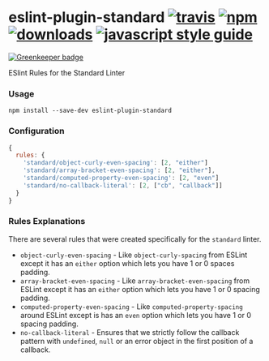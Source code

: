 # eslint-plugin-standard [![travis][travis-image]][travis-url] [![npm][npm-image]][npm-url] [![downloads][downloads-image]][downloads-url] [![javascript style guide][standard-image]][standard-url]

[![Greenkeeper badge](https://badges.greenkeeper.io/standard/eslint-plugin-standard.svg)](https://greenkeeper.io/)

[travis-image]: https://img.shields.io/travis/standard/eslint-plugin-standard/master.svg
[travis-url]: https://travis-ci.org/standard/eslint-plugin-standard
[npm-image]: https://img.shields.io/npm/v/eslint-plugin-standard.svg
[npm-url]: https://npmjs.org/package/eslint-plugin-standard
[downloads-image]: https://img.shields.io/npm/dm/eslint-plugin-standard.svg
[downloads-url]: https://npmjs.org/package/eslint-plugin-standard
[standard-image]: https://img.shields.io/badge/code_style-standard-brightgreen.svg
[standard-url]: https://standardjs.com

ESlint Rules for the Standard Linter

### Usage

`npm install --save-dev eslint-plugin-standard`

### Configuration

```js
{
  rules: {
    'standard/object-curly-even-spacing': [2, "either"]
    'standard/array-bracket-even-spacing': [2, "either"],
    'standard/computed-property-even-spacing': [2, "even"]
    'standard/no-callback-literal': [2, ["cb", "callback"]]
  }
}
```

### Rules Explanations

There are several rules that were created specifically for the `standard` linter.

- `object-curly-even-spacing` - Like `object-curly-spacing` from ESLint except it has an `either` option which lets you have 1 or 0 spaces padding.
- `array-bracket-even-spacing` - Like `array-bracket-even-spacing` from ESLint except it has an `either` option which lets you have 1 or 0 spacing padding.
- `computed-property-even-spacing` - Like `computed-property-spacing` around ESLint except is has an `even` option which lets you have 1 or 0 spacing padding.
- `no-callback-literal` - Ensures that we strictly follow the callback pattern with `undefined`, `null` or an error object in the first position of a callback.

